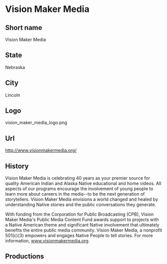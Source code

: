 # Vision Maker Media

## Short name

Vision Maker Media

## State

Nebraska

## City

Lincoln

## Logo

vision_maker_media_logo.png

## Url

http://www.visionmakermedia.org/

## History

Vision Maker Media is celebrating 40 years as your premier source for quality American Indian and Alaska Native educational and home videos. All aspects of our programs encourage the involvement of young people to learn more about careers in the media--to be the next generation of storytellers. Vision Maker Media envisions a world changed and healed by understanding Native stories and the public conversations they generate. 

With funding from the Corporation for Public Broadcasting (CPB), Vision Maker Media's Public Media Content Fund awards support to projects with a Native American theme and significant Native involvement that ultimately benefits the entire public media community. Vision Maker Media, a nonprofit 501(c)(3) empowers and engages Native People to tell stories. For more information, www.visionmakermedia.org.

## Productions
